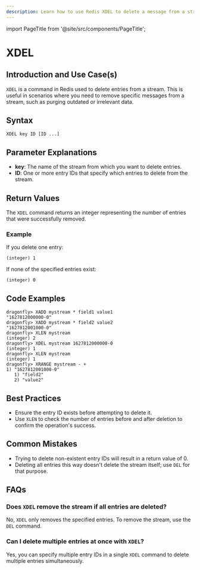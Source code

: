 ```yaml
---
description: Learn how to use Redis XDEL to delete a message from a stream.
---
```


import PageTitle from '@site/src/components/PageTitle';

# XDEL

<PageTitle title="Redis XDEL Explained (Better Than Official Docs)" />

## Introduction and Use Case(s)

`XDEL` is a command in Redis used to delete entries from a stream. This is useful in scenarios where you need to remove specific messages from a stream, such as purging outdated or irrelevant data.

## Syntax

```plaintext
XDEL key ID [ID ...]
```

## Parameter Explanations

- **key**: The name of the stream from which you want to delete entries.
- **ID**: One or more entry IDs that specify which entries to delete from the stream.

## Return Values

The `XDEL` command returns an integer representing the number of entries that were successfully removed.

### Example

If you delete one entry:

```cli
(integer) 1
```

If none of the specified entries exist:

```cli
(integer) 0
```

## Code Examples

```cli
dragonfly> XADD mystream * field1 value1
"1627812000000-0"
dragonfly> XADD mystream * field2 value2
"1627812001000-0"
dragonfly> XLEN mystream
(integer) 2
dragonfly> XDEL mystream 1627812000000-0
(integer) 1
dragonfly> XLEN mystream
(integer) 1
dragonfly> XRANGE mystream - +
1) "1627812001000-0"
   1) "field2"
   2) "value2"
```

## Best Practices

- Ensure the entry ID exists before attempting to delete it.
- Use `XLEN` to check the number of entries before and after deletion to confirm the operation's success.

## Common Mistakes

- Trying to delete non-existent entry IDs will result in a return value of 0.
- Deleting all entries this way doesn't delete the stream itself; use `DEL` for that purpose.

## FAQs

### Does `XDEL` remove the stream if all entries are deleted?

No, `XDEL` only removes the specified entries. To remove the stream, use the `DEL` command.

### Can I delete multiple entries at once with `XDEL`?

Yes, you can specify multiple entry IDs in a single `XDEL` command to delete multiple entries simultaneously.
